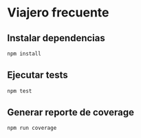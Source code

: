# Viajero frecuente

## Instalar dependencias

```sh
npm install
```

## Ejecutar tests

```sh
npm test
```

## Generar reporte de coverage

```sh
npm run coverage
```